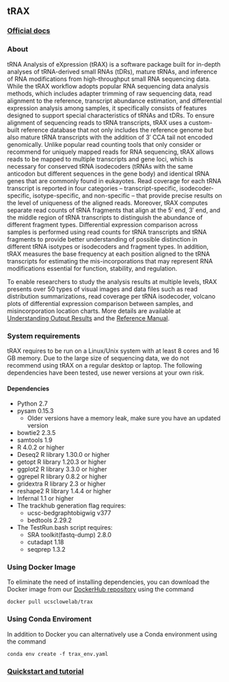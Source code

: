 ## tRAX

### [Official docs](http://trna.ucsc.edu/tRAX)

### About
tRNA Analysis of eXpression (tRAX) is a software package built for in-depth analyses of tRNA-derived small RNAs (tDRs), mature tRNAs, and inference of RNA modifications from high-throughput small RNA sequencing data. While the tRAX workflow adopts popular RNA sequencing data analysis methods, which includes adapter trimming of raw sequencing data, read alignment to the reference, transcript abundance estimation, and differential expression analysis among samples, it specifically consists of features designed to support special characteristics of tRNAs and tDRs. To ensure alignment of sequencing reads to tRNA transcripts, tRAX uses a custom-built reference database that not only includes the reference genome but also mature tRNA transcripts with the addition of 3′ CCA tail not encoded genomically. Unlike popular read counting tools that only consider or recommend for uniquely mapped reads for RNA sequencing, tRAX allows reads to be mapped to multiple transcripts and gene loci, which is necessary for conserved tRNA isodecoders (tRNAs with the same anticodon but different sequences in the gene body) and identical tRNA genes that are commonly found in eukayotes. Read coverage for each tRNA transcript is reported in four categories – transcript-specific, isodecoder-specific, isotype-specific, and non-specific – that provide precise results on the level of uniqueness of the aligned reads. Moreover, tRAX computes separate read counts of tRNA fragments that align at the 5′ end, 3′ end, and the middle region of tRNA transcripts to distinguish the abundance of different fragment types. Differential expression comparison across samples is performed using read counts for tRNA transcripts and tRNA fragments to provide better understanding of possible distinction in different tRNA isotypes or isodecoders and fragment types. In addition, tRAX measures the base frequency at each position aligned to the tRNA transcripts for estimating the mis-incorporations that may represent RNA modifications essential for function, stability, and regulation.

 To enable researchers to study the analysis results at multiple levels, tRAX presents over 50 types of visual images and data files such as read distribution summarizations, read coverage per tRNA isodecoder, volcano plots of differential expression comparison between samples, and misincorporation location charts. More details are available at [Understanding Output Results](http://trna.ucsc.edu/tRAX/outputs/) and the [Reference Manual](http://trna.ucsc.edu/tRAX/references/).

### System requirements
tRAX requires to be run on a Linux/Unix system with at least 8 cores and 16 GB memory. Due to the large size of sequencing data, we do not recommend using tRAX on a regular desktop or laptop. The following dependencies have been tested, use newer versions at your own risk.

#### Dependencies
* Python 2.7
* pysam 0.15.3
  * Older versions have a memory leak, make sure you have an updated version
* bowtie2 2.3.5
* samtools 1.9
* R 4.0.2 or higher
* Deseq2 R library 1.30.0 or higher
* getopt R library 1.20.3 or higher
* ggplot2 R library 3.3.0 or higher
* ggrepel R library 0.8.2 or higher
* gridextra R library 2.3 or higher
* reshape2 R library 1.4.4 or higher
* Infernal 1.1 or higher
* The trackhub generation flag requires:
  * ucsc-bedgraphtobigwig v377
  * bedtools 2.29.2
* The TestRun.bash script requires:
  * SRA toolkit(fastq-dump) 2.8.0
  * cutadapt 1.18
  * seqprep 1.3.2


### Using Docker Image
To eliminate the need of installing dependencies, you can download the Docker image from our [DockerHub repository](https://hub.docker.com/r/ucsclowelab/trax) using the command
```
docker pull ucsclowelab/trax
```

### Using Conda Enviroment
In addition to Docker you can alternatively use a Conda environment using the command
```
conda env create -f trax_env.yaml
```

### [Quickstart and tutorial](http://trna.ucsc.edu/tRAX/#tutorial)
